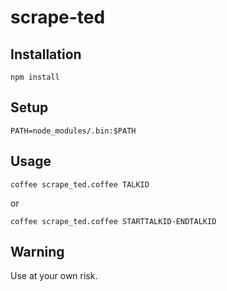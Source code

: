 scrape-ted
==========

Installation
------------

    npm install


Setup
-----

    PATH=node_modules/.bin:$PATH

Usage
-----

    coffee scrape_ted.coffee TALKID

or

    coffee scrape_ted.coffee STARTTALKID-ENDTALKID


Warning
-------

Use at your own risk.
